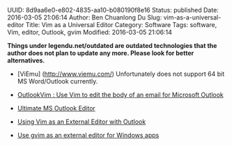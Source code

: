 UUID: 8d9aa6e0-e802-4835-aa10-b080190f8e16
Status: published
Date: 2016-03-05 21:06:14
Author: Ben Chuanlong Du
Slug: vim-as-a-universal-editor
Title: Vim as a Universal Editor
Category: Software
Tags: software, Vim, editor, Outlook, gvim
Modified: 2016-03-05 21:06:14

**Things under legendu.net/outdated are outdated technologies that the author does not plan to update any more. Please look for better alternatives.**

- [ViEmu] (http://www.viemu.com/)
Unfortunately does not support 64 bit MS Word/Outlook currently. 
- [OutlookVim : Use Vim to edit the body of an email for Microsoft Outlook](http://www.vim.org/scripts/script.php?script_id=3087)

- [Ultimate MS Outlook Editor](http://barnson.org/node/295)

- [Using Vim as an External Editor with Outlook](http://evadeflow.com/2010/09/using-vim-as-an-external-editor-with-outlook/)

- [Use gvim as an external editor for Windows apps](http://vim.wikia.com/wiki/Use_gvim_as_an_external_editor_for_Windows_apps)
